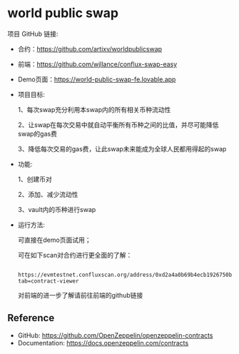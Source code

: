 # world public swap

项目 GitHub 链接:

- 合约：https://github.com/artixv/worldpublicswap

- 前端：https://github.com/wjllance/conflux-swap-easy

- Demo页面：https://world-public-swap-fe.lovable.app


- 项目目标:

    1、每次swap充分利用本swap内的所有相关币种流动性

    2、让swap在每次交易中就自动平衡所有币种之间的比值，并尽可能降低swap的gas费

    3、降低每次交易的gas费，让此swap未来能成为全球人民都用得起的swap

- 功能:

    1、创建币对

    2、添加、减少流动性

    3、vault内的币种进行swap


- 运行方法:

    可直接在demo页面试用；

    可在如下scan对合约进行更全面的了解：

        https://evmtestnet.confluxscan.org/address/0xd2a4a0b69b4ecb1926750ba6d170b907f2dcbeb8?tab=contract-viewer

    对前端的进一步了解请前往前端的github链接

## Reference

- GitHub: https://github.com/OpenZeppelin/openzeppelin-contracts
- Documentation: https://docs.openzeppelin.com/contracts
